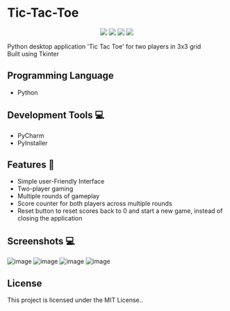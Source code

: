 # Tic-Tac-Toe
<p align="center">
  <img src="https://api.visitorbadge.io/api/visitors?path=https%3A%2F%2Fgithub.com%2Freshmaharidhas%2FTic-Tac-Toe&labelColor=%23000000&countColor=%2300ff00&style=plastic"/>
  <img src="https://img.shields.io/github/repo-size/reshmaharidhas/Tic-Tac-Toe"/>
  <img src="https://img.shields.io/github/languages/top/reshmaharidhas/Tic-Tac-Toe"/>
  <img src="https://img.shields.io/github/license/reshmaharidhas/Tic-Tac-Toe?labelColor=%23000000&color=%2300FF00"/>

</p>
Python desktop application 'Tic Tac Toe' for two players in 3x3 grid <br>
Built using Tkinter

## Programming Language 
- Python

## Development Tools 💻
- PyCharm
- PyInstaller

## Features 🔆
- Simple user-Friendly Interface
- Two-player gaming
- Multiple rounds of gameplay
- Score counter for both players across multiple rounds
- Reset button to reset scores back to 0 and start a new game, instead of closing the application

## Screenshots 💻
![image](https://github.com/reshmaharidhas/Tic-Tac-Toe/assets/37250413/8861b32d-d936-4ad2-92ba-27a6521a8078)
![image](https://github.com/reshmaharidhas/Tic-Tac-Toe/assets/37250413/9e7f6e7c-e8af-4707-96b6-69e5c8d8a665)
![image](https://github.com/reshmaharidhas/Tic-Tac-Toe/assets/37250413/e4e92ae6-a8bc-4e75-95b0-1e5c0823c049)
![image](https://github.com/reshmaharidhas/Tic-Tac-Toe/assets/37250413/f7ea1b0f-d8b3-469c-b847-d85eab0ad514)


## License
This project is licensed under the MIT License..
